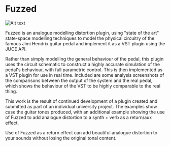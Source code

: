 # Fuzzed

![Alt text](http://static.kvraudio.com/i/b/plugingui.png)


Fuzzed is an analogue modelling distortion plugin, using "state of the art" state-space modelling techniques to model the physical circuitry of the famous Jimi Hendrix guitar pedal and implement it as a VST plugin using the JUCE API.

Rather than simply modelling the general behaviour of the pedal, this plugin uses the circuit schematic to construct a highly accurate simulation of the pedal's behaviour, with full parametric control. This is then implemented as a VST plugin for use in real time.
Included are some analysis screenshots of the comparisons between the output of the system and the real pedal, which shows the behaviour of the VST to be highly comparable to the real thing.

This work is the result of continued development of a plugin created and submitted as part of an individual university project.
The examples show case the guitar tones produced, with an additional example showing the use of Fuzzed to add analogue distortion to a synth + verb as a return/aux effect.

Use of Fuzzed as a return effect can add beautiful analogue distortion to your sounds without losing the original tonal content.

